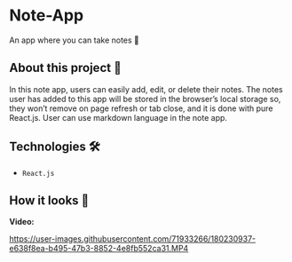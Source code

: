 # Note-App
An app where you can take notes 📝

## About this project 🚀
In this note app, users can easily add, edit, or delete their notes. The notes user has added to this app will be stored in the browser’s local storage so, they won’t remove on page refresh or tab close, and it is done with pure React.js. User can use markdown language in the note app.


## Technologies 🛠️
* `React.js`


## How it looks 👀

<strong>Video:</strong>



https://user-images.githubusercontent.com/71933266/180230937-e638f8ea-b495-47b3-8852-4e8fb552ca31.MP4




